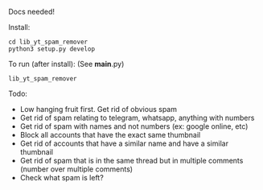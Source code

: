 Docs needed!

Install:

```
cd lib_yt_spam_remover
python3 setup.py develop
```
To run (after install): (See __main__.py)
```
lib_yt_spam_remover
```

Todo:
* Low hanging fruit first. Get rid of obvious spam
* Get rid of spam relating to telegram, whatsapp, anything with numbers
* Get rid of spam with names and not numbers (ex: google online, etc)
* Block all accounts that have the exact same thumbnail
* Get rid of accounts that have a similar name and have a similar thumbnail
* Get rid of spam that is in the same thread but in multiple comments (number over multiple comments)
* Check what spam is left?
